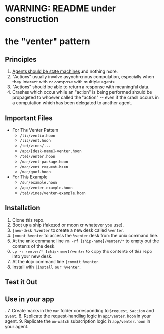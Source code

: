 # WARNING: README under construction

# the "venter" pattern

## Principles
1. [Agents should be state machines](https://urbit.org/blog/io-in-hoon) and nothing more.
2. "Actions" usually involve asynchronous computation, especially when they
   interact with or compose with multiple agents.
3. "Actions" should be able to return a response with meaningful data.
4. Crashes which occur while an "action" is being performed should be
   propageted to whoever called the "action" -- even if the crash occurs in a
   computation which has been delegated to another agent.

## Important Files
- For The Venter Pattern
  - `/lib/ventio.hoon`
  - `/lib/vent.hoon`
  - `/ted/vines/...`
  - `/app/[desk-name]-venter.hoon`
  - `/ted/venter.hoon`
  - `/mar/vent-package.hoon`
  - `/mar/vent-request.hoon`
  - `/mar/goof.hoon`
- For This Example
  - `/sur/example.hoon`
  - `/app/venter-example.hoon`
  - `/ted/vines/venter-example.hoon`

## Installation
1. Clone this repo.
2. Boot up a ship (fakezod or moon or whatever you use).
4. `|new-desk %venter` to create a new desk called `%venter`.
5. `|mount %venter` to access the `%venter` desk from the unix command line.
6. At the unix command line `rm -rf [ship-name]/venter/*` to empty out the contents of the desk.
7. `cp -r venter/* [ship-name]/venter` to copy the contents of this repo into your new desk.
8. At the dojo command line `|commit %venter`.
9. Install with `|install our %venter`.

## Test it Out


## Use in your app
.
7. Create marks in the `mar` folder corresponding to `$request`, `$action` and `$vent`.
8. Replicate the request-handling logic in `app/venter.hoon` in your agent.
9. Replicate the `on-watch` subscription logic in `app/venter.hoon` in your agent.
